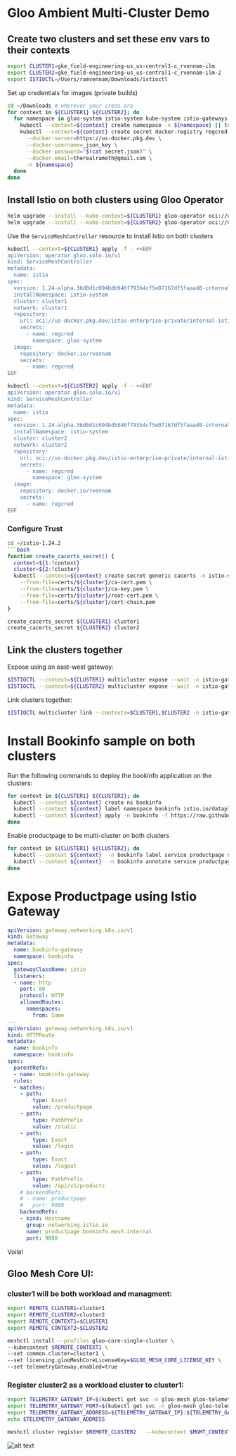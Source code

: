 # Gloo Ambient Multi-Cluster Demo

## Create two clusters and set these env vars to their contexts
```bash
export CLUSTER1=gke_field-engineering-us_us-central1-c_rvennam-ilm
export CLUSTER2=gke_field-engineering-us_us-central1-c_rvennam-ilm-2
export ISTIOCTL=/Users/ramvennam/Downloads/istioctl
```


Set up credentials for images (private builds)
```bash
cd ~/Downloads # wherever your creds are
for context in ${CLUSTER1} ${CLUSTER2}; do
  for namespace in gloo-system istio-system kube-system istio-gateways bookinfo; do
    kubectl --context=${context} create namespace -n ${namespace} || true
    kubectl --context=${context} create secret docker-registry regcred \
      --docker-server=https://us-docker.pkg.dev \
      --docker-username=_json_key \
      --docker-password="$(cat secret.json)" \
      --docker-email=therealrameth@gmail.com \
      -n ${namespace}
  done
done
```

## Install Istio on both clusters using Gloo Operator
```bash
helm upgrade --install --kube-context=${CLUSTER1} gloo-operator oci://us-docker.pkg.dev/solo-public/gloo-operator-helm/gloo-operator --version 0.1.0-beta.2 -n gloo-system --create-namespace
helm upgrade --install --kube-context=${CLUSTER2} gloo-operator oci://us-docker.pkg.dev/solo-public/gloo-operator-helm/gloo-operator --version 0.1.0-beta.2 -n gloo-system --create-namespace
```


Use the `ServiceMeshController` resource to install Istio on both clusters

```bash
kubectl --context=${CLUSTER1} apply -f - <<EOF
apiVersion: operator.gloo.solo.io/v1
kind: ServiceMeshController
metadata:
  name: istio
spec:
  version: 1.24-alpha.36d8d1c094bdb946f793b4cf5e07167df5faaad8-internal
  installNamespace: istio-system
  cluster: cluster1
  network: cluster1
  repository:
    url: oci://us-docker.pkg.dev/istio-enterprise-private/internal-istio-helm
    secrets:
      - name: regcred
        namespace: gloo-system
  image:
    repository: docker.io/rvennam
    secrets:
      - name: regcred
EOF

kubectl --context=${CLUSTER2} apply -f - <<EOF
apiVersion: operator.gloo.solo.io/v1
kind: ServiceMeshController
metadata:
  name: istio
spec:
  version: 1.24-alpha.36d8d1c094bdb946f793b4cf5e07167df5faaad8-internal
  installNamespace: istio-system
  cluster: cluster2
  network: cluster2
  repository:
    url: oci://us-docker.pkg.dev/istio-enterprise-private/internal-istio-helm
    secrets:
      - name: regcred
        namespace: gloo-system
  image:
    repository: docker.io/rvennam
    secrets:
      - name: regcred
EOF
```


### Configure Trust
```bash
cd ~/istio-1.24.2
```bash
function create_cacerts_secret() {
  context=${1:?context}
  cluster=${2:?cluster}
  kubectl --context=${context} create secret generic cacerts -n istio-system \
    --from-file=certs/${cluster}/ca-cert.pem \
    --from-file=certs/${cluster}/ca-key.pem \
    --from-file=certs/${cluster}/root-cert.pem \
    --from-file=certs/${cluster}/cert-chain.pem
}

create_cacerts_secret ${CLUSTER1} cluster1
create_cacerts_secret ${CLUSTER2} cluster2
```

## Link the clusters together

Expose using an east-west gateway:
```bash
$ISTIOCTL --context=${CLUSTER1} multicluster expose --wait -n istio-gateways
$ISTIOCTL --context=${CLUSTER2} multicluster expose --wait -n istio-gateways
```
Link clusters together:
```bash
$ISTIOCTL multicluster link --contexts=$CLUSTER1,$CLUSTER2 -n istio-gateways
```
# Install Bookinfo sample on both clusters
Run the following commands to deploy the bookinfo application on the clusters:

```bash
for context in ${CLUSTER1} ${CLUSTER2}; do
  kubectl --context ${context} create ns bookinfo
  kubectl --context ${context} label namespace bookinfo istio.io/dataplane-mode=ambient
  kubectl --context ${context} apply -n bookinfo -f https://raw.githubusercontent.com/istio/istio/release-1.24/samples/bookinfo/platform/kube/bookinfo.yaml
done
```

Enable productpage to be multi-cluster on both clusters
```bash
for context in ${CLUSTER1} ${CLUSTER2}; do
  kubectl --context ${context}  -n bookinfo label service productpage solo.io/service-scope=global
  kubectl --context ${context}  -n bookinfo annotate service productpage  networking.istio.io/traffic-distribution=Any
done
```

# Expose Productpage using Istio Gateway

```yaml
apiVersion: gateway.networking.k8s.io/v1
kind: Gateway
metadata:
  name: bookinfo-gateway
  namespace: bookinfo
spec:
  gatewayClassName: istio
  listeners:
  - name: http
    port: 80
    protocol: HTTP
    allowedRoutes:
      namespaces:
        from: Same
---
apiVersion: gateway.networking.k8s.io/v1
kind: HTTPRoute
metadata:
  name: bookinfo
  namespace: bookinfo
spec:
  parentRefs:
  - name: bookinfo-gateway
  rules:
  - matches:
    - path:
        type: Exact
        value: /productpage
    - path:
        type: PathPrefix
        value: /static
    - path:
        type: Exact
        value: /login
    - path:
        type: Exact
        value: /logout
    - path:
        type: PathPrefix
        value: /api/v1/products
    # backendRefs:
    # - name: productpage
    #   port: 9080
    backendRefs:
    - kind: Hostname
      group: networking.istio.io
      name: productpage.bookinfo.mesh.internal
      port: 9080

```

Voila!

## Gloo Mesh Core UI:

### cluster1 will be both workload and managment:
```bash
export REMOTE_CLUSTER1=cluster1
export REMOTE_CLUSTER2=cluster2
export REMOTE_CONTEXT1=$CLUSTER1
export REMOTE_CONTEXT2=$CLUSTER2

meshctl install --profiles gloo-core-single-cluster \
--kubecontext $REMOTE_CONTEXT1 \
--set common.cluster=cluster1 \
--set licensing.glooMeshCoreLicenseKey=$GLOO_MESH_CORE_LICENSE_KEY \
--set telemetryGateway.enabled=true
```

### Register cluster2 as a workload cluster to cluster1:
```bash
export TELEMETRY_GATEWAY_IP=$(kubectl get svc -n gloo-mesh gloo-telemetry-gateway --context $REMOTE_CONTEXT1 -o jsonpath="{.status.loadBalancer.ingress[0]['hostname','ip']}")
export TELEMETRY_GATEWAY_PORT=$(kubectl get svc -n gloo-mesh gloo-telemetry-gateway --context $REMOTE_CONTEXT1 -o jsonpath='{.spec.ports[?(@.name=="otlp")].port}')
export TELEMETRY_GATEWAY_ADDRESS=${TELEMETRY_GATEWAY_IP}:${TELEMETRY_GATEWAY_PORT}
echo $TELEMETRY_GATEWAY_ADDRESS

meshctl cluster register $REMOTE_CLUSTER2   --kubecontext $MGMT_CONTEXT   --profiles gloo-core-agent   --remote-context $REMOTE_CONTEXT2   --telemetry-server-address $TELEMETRY_GATEWAY_ADDRESS
```
![alt text](./image.png)